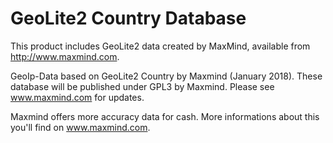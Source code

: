 # GeoLite2 Country Database

This product includes GeoLite2 data created by MaxMind, available from  
<a href="http://www.maxmind.com">http://www.maxmind.com</a>.

GeoIp-Data based on GeoLite2 Country by Maxmind (January 2018).
These database will be published under GPL3 by Maxmind. Please see www.maxmind.com for updates.

Maxmind offers more accuracy data for cash. More informations about this you'll find on www.maxmind.com.